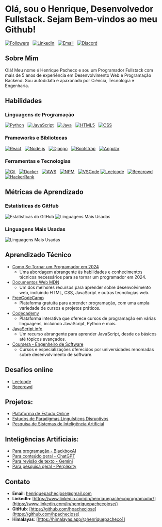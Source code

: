 # Olá, sou o Henrique, Desenvolvedor Fullstack. Sejam Bem-vindos ao meu Github!








[![Followers](https://img.shields.io/github/followers/hpachecoj?style=for-the-badge&logo=github&color=24292e)](https://github.com/hpachecoj?tab=followers) &nbsp; 
[![LinkedIn](https://img.shields.io/badge/LinkedIn-Connect-0077B5?style=for-the-badge&logo=linkedin&logoColor=white)](https://www.linkedin.com/in/henriquepachecoprogramador/) &nbsp; 
[![Email](https://img.shields.io/badge/Email-Contact-D14836?style=for-the-badge&logo=gmail&logoColor=white)](mailto:henriquepachecj@gmail.com) &nbsp; 
[![Discord](https://img.shields.io/badge/Discord-Join%20Server-7289DA?style=for-the-badge&logo=discord&logoColor=white)](https://discord.gg/UPaMDxsf)









## Sobre Mim

Olá! Meu nome é Henrique Pacheco e sou um Programador Fullstack com mais de 5 anos de experiência em Desenvolvimento Web e Programação Backend. Sou autodidata e apaxonado por Ciência, Tecnologia e Engenharia.

## Habilidades

### Linguagens de Programação
[![Python](https://img.shields.io/badge/-Python-3776AB?style=for-the-badge&logo=python&logoColor=white)](https://www.python.org) &nbsp; 
[![JavaScript](https://img.shields.io/badge/-JavaScript-F7DF1E?style=for-the-badge&logo=javascript&logoColor=black)](https://www.javascript.com) &nbsp; 
[![Java](https://img.shields.io/badge/-Java-007396?style=for-the-badge&logo=java&logoColor=white)](https://www.java.com) &nbsp; 
[![HTML5](https://img.shields.io/badge/-HTML5-E34F26?style=for-the-badge&logo=html5&logoColor=white)](https://developer.mozilla.org/en-US/docs/Web/HTML) &nbsp; 
[![CSS](https://img.shields.io/badge/-CSS-1572B6?style=for-the-badge&logo=css3&logoColor=white)](https://developer.mozilla.org/en-US/docs/Web/CSS)

### Frameworks e Bibliotecas
[![React](https://img.shields.io/badge/-React-61DAFB?style=for-the-badge&logo=react&logoColor=black)](https://reactjs.org) &nbsp; 
[![Node.js](https://img.shields.io/badge/-Node.js-339933?style=for-the-badge&logo=nodedotjs&logoColor=white)](https://nodejs.org) &nbsp; 
[![Django](https://img.shields.io/badge/-Django-092E20?style=for-the-badge&logo=django&logoColor=white)](https://www.djangoproject.com) &nbsp; 
[![Bootstrap](https://img.shields.io/badge/-Bootstrap-563D7C?style=for-the-badge&logo=bootstrap&logoColor=white)](https://getbootstrap.com) &nbsp; 
[![Angular](https://img.shields.io/badge/-Angular-DD0031?style=for-the-badge&logo=angular&logoColor=white)](https://angular.io)


### Ferramentas e Tecnologias
[![Git](https://img.shields.io/badge/-Git-F05032?style=for-the-badge&logo=git&logoColor=white)](https://git-scm.com) &nbsp; 
[![Docker](https://img.shields.io/badge/-Docker-2496ED?style=for-the-badge&logo=docker&logoColor=white)](https://www.docker.com) &nbsp; 
[![AWS](https://img.shields.io/badge/-AWS-232F3E?style=for-the-badge&logo=amazonaws&logoColor=white)](https://aws.amazon.com) &nbsp; 
[![NPM](https://img.shields.io/badge/-NPM-CB3837?style=for-the-badge&logo=npm&logoColor=white)](https://www.npmjs.com) &nbsp; 
[![VSCode](https://img.shields.io/badge/-VSCode-007ACC?style=for-the-badge&logo=visual-studio-code&logoColor=white)](https://code.visualstudio.com)
[![Leetcode](https://img.shields.io/badge/-Leetcode-FFA116?style=for-the-badge&logo=leetcode&logoColor=white)](https://leetcode.com) &nbsp;
[![Beecrowd](https://img.shields.io/badge/-Beecrowd-00599C?style=for-the-badge&logo=beecrowd&logoColor=white)](https://www.beecrowd.com.br) &nbsp;
[![HackerRank](https://img.shields.io/badge/-HackerRank-2EC866?style=for-the-badge&logo=hackerrank&logoColor=white)](https://www.hackerrank.com)














## Métricas de Aprendizado

### Estatísticas do GitHub
![Estatísticas do GitHub](https://github-readme-stats.vercel.app/api?username=hpachecoj&show_icons=true&theme=radical)
![Linguagens Mais Usadas](https://github-readme-stats.vercel.app/api/top-langs/?username=hpachecoj&layout=compact&langs_count=10&theme=radical)


### Linguagens Mais Usadas
![Linguagens Mais Usadas](https://github-readme-stats.vercel.app/api/top-langs/?username=hpachecoj&layout=compact&theme=radical)




## Aprendizado Técnico

- [Como Se Tornar um Programador em 2024](https://www.youtube.com/watch?v=Kf68YBMOPoM)
  - Uma abordagem abrangente às habilidades e conhecimentos técnicos necessários para se tornar um programador em 2024.
- [Documentos Web MDN](https://developer.mozilla.org/pt-BR/)
  - Um dos melhores recursos para aprender sobre desenvolvimento web, incluindo HTML, CSS, JavaScript e outras tecnologias web.
- [FreeCodeCamp](https://www.freecodecamp.org/)
  - Plataforma gratuita para aprender programação, com uma ampla variedade de cursos e projetos práticos.
- [Codecademy](https://www.codecademy.com/)
  - Plataforma interativa que oferece cursos de programação em várias linguagens, incluindo JavaScript, Python e mais.
- [JavaScript.info](https://javascript.info/)
  - Um recurso abrangente para aprender JavaScript, desde os básicos até tópicos avançados.
- [Coursera - Engenheiro de Software](https://www.coursera.org/browse/computer-science/software-development)
  - Cursos e especializações oferecidos por universidades renomadas sobre desenvolvimento de software.

## Desafios online
- [Leetcode](https://leetcode.com/)
- [Beecrowd](https://beecrowd.com/pt/#)


## Projetos:

- [Plataforma de Estudo Online](https://github.com/FutureDataEnginer/coding-school)<br/>
- [Estudos de Paradigmas Linguísticos Disruptivos]()<br/>
- [Pesquisa de Sistemas de Inteligência Artificial]()<br/>

## Inteligências Artificiais:

- [Para programação - BlackboxAI](https://www.blackbox.ai/)<br/>
- [Para conteúdo geral - ChatGPT](https://chatgpt.com/)<br/>
- [Para revisão de texto - Gemini](https://gemini.google.com/app)<br/>
- [Para pesquisa geral - Perplexity](https://www.perplexity.ai/)<br/>

## Contato

- **Email**: [henriquepachecjose@gmail.com](mailto:henriquepachecjose@gmail.com)
- **LinkedIn**: [https://www.linkedin.com/in/henriquepachecoprogramador/](https://www.linkedin.com/in/henriquepachecojose/)
- **GitHub**: [https://github.com/hpachecjose](https://github.com/hpachecjose)
- **Himalayas**: [https://himalayas.app/@henriquepacheco1]
